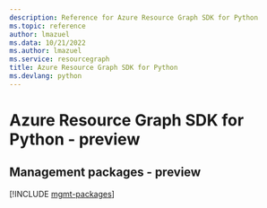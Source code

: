 ```yaml
---
description: Reference for Azure Resource Graph SDK for Python
ms.topic: reference
author: lmazuel
ms.data: 10/21/2022
ms.author: lmazuel
ms.service: resourcegraph
title: Azure Resource Graph SDK for Python
ms.devlang: python
---
```

# Azure Resource Graph SDK for Python - preview

## Management packages - preview
[!INCLUDE [mgmt-packages](resource-graph-mgmt-index.md)]